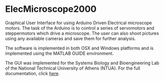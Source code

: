 # ElecMicroscope2000

Graphical User Interface for using Arduino Driven Electrical microscope motors.
The task of the Arduino is to control a series of servomotors and steppermotors
which drive a microscope.  The user can also shoot pictures using any available
cameras and save them for further analysis.

The software is implemented in both OSX and Windows platforms and is implemented
using the MATLAB GUIDE environment.

The GUI was implemented for the Systems Biology and Bioengineering Lab of the
National Technical University of Athens (NTUA). For the full documentation,
click [here](ttp://bergercookie.github.io/Projects/ElecMicroscope2000/).


